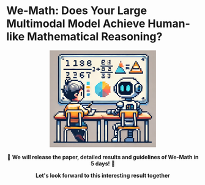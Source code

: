 # We-Math: Does Your Large Multimodal Model Achieve Human-like Mathematical Reasoning?


<p align="center">
    <img src="./examples/logo-another.png" width="55%"> <br>
</p>

<div align="center">
    
🌟 **We will release the paper, detailed results and guidelines of We-Math in 5 days!** 🌟

 **Let's look forward to this interesting result together**
</div>
